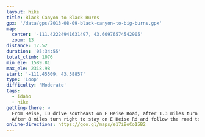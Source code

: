 ```yaml
---
layout: hike
title: Black Canyon to Black Burns
gpx: '/data/gps/2013-08-09-black-canyon-to-big-burns.gpx'
map:
  center: '-111.42224941631497, 43.60976574542905'
  zoom: 13
distance: 17.52
duration: '05:34:55'
total_climb: 1076
min_ele: 1589.81
max_ele: 2318.98
start: '-111.45509, 43.58857'
type: 'Loop'
difficulty: 'Moderate'
tags:
  - idaho
  - hike
getting-there: >
  From Heise, ID drive southeast on E Heise Road, after 1.3 miles turn right to stay on E Heise Rd.
  After 8 miles turn right to stay on E Heise Rd and follow the road to the trailhead.
online-directions: https://goo.gl/maps/e17iBoCo15B2
---
```

